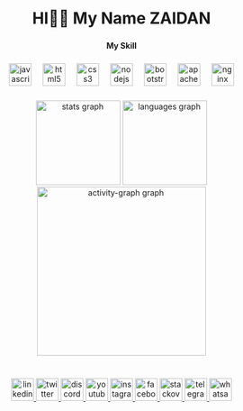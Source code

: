 <h1 align="center">HI👋🏻 My Name ZAIDAN</h1>

###

<h4 align="center">My Skill</h4>

###

<div align="center">
  <img src="https://cdn.jsdelivr.net/gh/devicons/devicon/icons/javascript/javascript-original.svg" height="40" alt="javascript logo"  />
  <img width="12" />
  <img src="https://cdn.jsdelivr.net/gh/devicons/devicon/icons/html5/html5-original.svg" height="40" alt="html5 logo"  />
  <img width="12" />
  <img src="https://cdn.jsdelivr.net/gh/devicons/devicon/icons/css3/css3-original.svg" height="40" alt="css3 logo"  />
  <img width="12" />
  <img src="https://cdn.jsdelivr.net/gh/devicons/devicon/icons/nodejs/nodejs-original.svg" height="40" alt="nodejs logo"  />
  <img width="12" />
  <img src="https://cdn.jsdelivr.net/gh/devicons/devicon/icons/bootstrap/bootstrap-original.svg" height="40" alt="bootstrap logo"  />
  <img width="12" />
  <img src="https://cdn.jsdelivr.net/gh/devicons/devicon/icons/apache/apache-original.svg" height="40" alt="apache logo"  />
  <img width="12" />
  <img src="https://cdn.jsdelivr.net/gh/devicons/devicon/icons/nginx/nginx-original.svg" height="40" alt="nginx logo"  />
</div>

###

<div align="center">
  <img src="https://github-readme-stats.vercel.app/api?username=zaidanazka&hide_title=false&hide_rank=false&show_icons=true&include_all_commits=true&count_private=false&disable_animations=false&theme=github_light&locale=en&hide_border=true&order=1&custom_title=My%20GitHub%20Stats" height="150" alt="stats graph"  />
  <img src="https://github-readme-stats.vercel.app/api/top-langs?username=zaidanazka&locale=en&hide_title=false&layout=compact&card_width=320&langs_count=4&theme=github_light&hide_border=false&order=2" height="150" alt="languages graph"  />
  <img src="https://github-readme-activity-graph.vercel.app/graph?username=zaidanazka&radius=16&theme=github-light&area=true&order=5&custom_title=Contribution&hide_border=true" height="300" alt="activity-graph graph"  />
</div>

###

<br clear="both">

<div align="center">
  <a href="www.linkedin.com/in/zaidanazkaalfariq" target="_blank">
    <img src="https://img.shields.io/static/v1?message=LinkedIn&logo=linkedin&label=&color=0077B5&logoColor=000000&labelColor=&style=flat" height="40" alt="linkedin logo"  />
  </a>
  <a href="https://x.com/Zaidan_Azka_A" target="_blank">
    <img src="https://img.shields.io/static/v1?message=Twitch&logo=twitch&label=&color=9146FF&logoColor=white&labelColor=&style=flat" height="40" alt="twitter logo"  />
  </a>
  <a href="https://discord.gg/5PjUyMyFuN" target="_blank">
    <img src="https://img.shields.io/static/v1?message=Discord&logo=discord&label=&color=7289DA&logoColor=white&labelColor=&style=flat" height="40" alt="discord logo"  />
  </a>
  <a href="https://www.youtube.com/@zaidanazkaal-fariq1599" target="_blank">
    <img src="https://img.shields.io/static/v1?message=Youtube&logo=youtube&label=&color=FF0000&logoColor=white&labelColor=&style=flat" height="40" alt="youtube logo"  />
  </a>
  <a href="https://www.instagram.com/zaidanalfariq/" target="_blank">
    <img src="https://img.shields.io/static/v1?message=Instagram&logo=instagram&label=&color=E4405F&logoColor=white&labelColor=&style=flat" height="40" alt="instagram logo"  />
  </a>
  <a href="https://www.facebook.com/zaidanazka2007/" target="_blank">
    <img src="https://img.shields.io/static/v1?message=Facebook&logo=facebook&label=&color=1877F2&logoColor=white&labelColor=&style=flat" height="40" alt="facebook logo"  />
  </a>
  <a href="https://stackoverflow.com/users/29657108/zaidan-azka-al-fariq" target="_blank">
    <img src="https://img.shields.io/static/v1?message=Stackoverflow&logo=stackoverflow&label=&color=FE7A16&logoColor=white&labelColor=&style=flat" height="40" alt="stackoverflow logo"  />
  </a>
  <a href="https://t.me/ZaidanAzka" target="_blank">
    <img src="https://img.shields.io/static/v1?message=Telegram&logo=telegram&label=&color=2CA5E0&logoColor=white&labelColor=&style=flat" height="40" alt="telegram logo"  />
  </a>
  <a href="http://wa.me/+6281396300759" target="_blank">
    <img src="https://img.shields.io/static/v1?message=Whatsapp&logo=whatsapp&label=&color=25D366&logoColor=white&labelColor=&style=flat" height="40" alt="whatsapp logo"  />
  </a>
</div>

###
